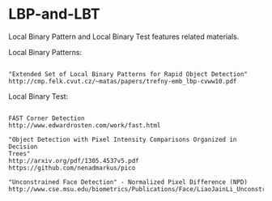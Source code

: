# LBP-and-LBT
Local Binary Pattern and Local Binary Test features related materials.

Local Binary Patterns:
~~~

"Extended Set of Local Binary Patterns for Rapid Object Detection"
http://cmp.felk.cvut.cz/~matas/papers/trefny-emb_lbp-cvww10.pdf

~~~

Local Binary Test:
~~~

FAST Corner Detection
http://www.edwardrosten.com/work/fast.html

"Object Detection with Pixel Intensity Comparisons Organized in Decision
Trees"
http://arxiv.org/pdf/1305.4537v5.pdf
https://github.com/nenadmarkus/pico

"Unconstrained Face Detection" - Normalized Pixel Difference (NPD) 
http://www.cse.msu.edu/biometrics/Publications/Face/LiaoJainLi_UnconstrainedFaceDetection_TechReport.pdf

~~~

